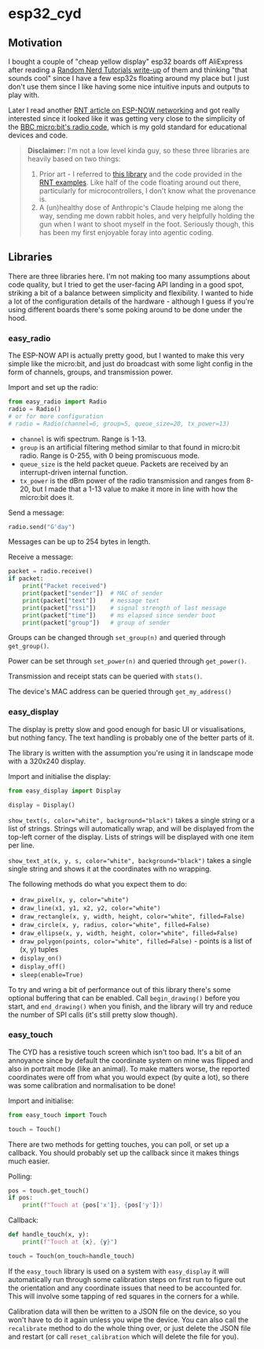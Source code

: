 # esp32_cyd
## Motivation
I bought a couple of "cheap yellow display" esp32 boards off AliExpress after reading a
[Random Nerd Tutorials write-up](https://randomnerdtutorials.com/cheap-yellow-display-esp32-2432s028r/)
of them and thinking "that sounds cool" since I have a few esp32s floating around my place but I just don't
use them since I like having some nice intuitive inputs and outputs to play with.

Later I read another [RNT article on ESP-NOW networking](https://randomnerdtutorials.com/micropython-esp-now-esp32/) and
got really interested since it looked like it was getting very close to the simplicity of the
[BBC micro:bit's radio code](https://microbit-micropython.readthedocs.io/en/latest/tutorials/radio.html),
which is my gold standard for educational devices and code.

> **Disclaimer:** I'm not a low level kinda guy, so these three libraries are heavily based on two things:
> 1. Prior art - I referred to [this library](https://github.com/rdagger/micropython-ili9341) and the code provided in the [RNT examples](https://randomnerdtutorials.com/micropython-cheap-yellow-display-board-cyd-esp32-2432s028r/). Like half of the code floating around out there, particularly for microcontrollers, I don't know what the provenance is.
> 2. A (un)healthy dose of Anthropic's Claude helping me along the way, sending me down rabbit holes, and very helpfully holding the gun when I want to shoot myself in the foot. Seriously though, this has been my first enjoyable foray into agentic coding.

## Libraries
There are three libraries here. I'm not making too many assumptions about code quality, but I tried to get the user-facing API
landing in a good spot, striking a bit of a balance between simplicity and flexibility. I wanted to hide a lot of the configuration
details of the hardware - although I guess if you're using different boards there's some poking around to be done under the hood.

### easy_radio
The ESP-NOW API is actually pretty good, but I wanted to make this very simple like the micro:bit, and just do broadcast with some light config in
the form of channels, groups, and transmission power.

Import and set up the radio:

```python
from easy_radio import Radio
radio = Radio()
# or for more configuration
# radio = Radio(channel=6, group=5, queue_size=20, tx_power=13)
```

- `channel` is wifi spectrum. Range is 1-13.
- `group` is an artificial filtering method similar to that found in micro:bit radio. Range is 0-255, with 0 being promiscuous mode.
- `queue_size` is the held packet queue. Packets are received by an interrupt-driven internal function.
- `tx_power` is the dBm power of the radio transmission and ranges from 8-20, but I made that a 1-13 value to make it more in line with how the micro:bit does it.

Send a message:

```python
radio.send("G'day")
```

Messages can be up to 254 bytes in length.

Receive a message:

```python
packet = radio.receive()
if packet:
    print("Packet received")
    print(packet["sender"])  # MAC of sender
    print(packet["text"])    # message text
    print(packet["rssi"])    # signal strength of last message
    print(packet["time"])    # ms elapsed since sender boot
    print(packet["group"])   # group of sender
```

Groups can be changed through `set_group(n)` and queried through `get_group()`.

Power can be set through `set_power(n)` and queried through `get_power()`.

Transmission and receipt stats can be queried with `stats()`.

The device's MAC address can be queried through `get_my_address()`

### easy_display
The display is pretty slow and good enough for basic UI or visualisations, but
nothing fancy. The text handling is probably one of the better parts of it.

The library is written with the assumption you're using it in landscape mode
with a 320x240 display.

Import and initialise the display:

```python
from easy_display import Display

display = Display()
```

`show_text(s, color="white", background="black")` takes a single string or a list of strings. Strings will
automatically wrap, and will be displayed from the top-left corner of the display.
Lists of strings will be displayed with one item per line.

`show_text_at(x, y, s, color="white", background="black")` takes a single
single string and shows it at the coordinates with no wrapping.

The following methods do what you expect them to do:
- `draw_pixel(x, y, color="white")`
- `draw_line(x1, y1, x2, y2, color="white")`
- `draw_rectangle(x, y, width, height, color="white", filled=False)`
- `draw_circle(x, y, radius, color="white", filled=False)`
- `draw_ellipse(x, y, width, height, color="white", filled=False)`
- `draw_polygon(points, color="white", filled=False)` - points is a list of (x, y) tuples
- `display_on()`
- `display_off()`
- `sleep(enable=True)`

To try and wring a bit of performance out of this library there's some
optional buffering that can be enabled. Call `begin_drawing()` before you
start, and `end_drawing()` when you finish, and the library will try and
reduce the number of SPI calls (it's still pretty slow though).

### easy_touch
The CYD has a resistive touch screen which isn't too bad. It's a bit of
an annoyance since by default the coordinate system on mine was flipped
and also in portrait mode (like an animal). To make matters worse, the
reported coordinates were off from what you would expect (by quite a lot),
so there was some calibration and normalisation to be done!

Import and initialise:

```python
from easy_touch import Touch

touch = Touch()
```

There are two methods for getting touches, you can poll, or set up
a callback. You should probably set up the callback since it makes things
much easier.

Polling:

```python
pos = touch.get_touch()
if pos:
    print(f"Touch at {pos['x']}, {pos['y']})
```

Callback:

```python
def handle_touch(x, y):
    print(f"Touch at {x}, {y}")

touch = Touch(on_touch=handle_touch)
```

If the `easy_touch` library is used on a system with `easy_display` it
will automatically run through some calibration steps on first run to
figure out the orientation and any coordinate issues that need to be
accounted for. This will involve some tapping of red squares in the
corners for a while.

Calibration data will then be written to a JSON file on the device, so
you won't have to do it again unless you wipe the device. You can also
call the `recalibrate` method to do the whole thing over, or just delete
the JSON file and restart (or call `reset_calibration` which will delete
the file for you).
